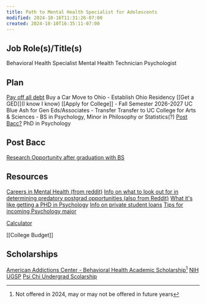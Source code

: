 ```yaml
---
title: Path to Mental Health Specialist for Adolescents
modified: 2024-10-16T11:31:26-07:00
created: 2024-10-10T16:35:11-07:00
---
```

## Job Role(s)/Title(s)
Behavioral Health Specialist
Mental Health Technician
Psychologist
## Plan
[Pay off all debt](Debt%20Plan.md)
Buy a Car
Move to Ohio - Establish Ohio Residency
[[Get a GED]](I know I know)
[[Apply for College]] - Fall Semester 2026-2027
UC Blue Ash for Gen Eds/Associates - Transfer
Transfer to UC College for Arts & Sciences - BS in Psychology, Minor in Philosophy or Statistics(?)
[Post Bacc?](#Post%20Bacc)
PhD in Psychology
## Post Bacc
[Research Opportunity after graduation with BS](https://www.training.nih.gov/research-training/pb/pb/)
## Resources
[Careers in Mental Health (from reddit)](https://docs.google.com/document/d/1udpjYAYftrZ1XUqt28MVUzj0bv86ClDY752PKrMaB5s/mobilebasic)
[Info on what to look out for in determining predatory postgrad opportunities (also from Reddit)](https://docs.google.com/document/d/1y9fN_Vau-MVYmL4YsX3igZ7wGEpoZeOYDUhphhBc7rw/edit?tab=t.0)
[What it's like getting a PHD in Psychology](https://www.reddit.com/r/psychologystudents/comments/11sm003/whats_it_like_working_on_a_psychology_phd/)
[Info on private student loans](https://www.reddit.com/r/StudentLoans/comments/1dp6qv4/interest_rate_comparison_from_collegeave_sallie/?share_id=0ObjrlxWWNfvXT074uT2B&utm_content=1&utm_medium=ios_app&utm_name=ioscss&utm_source=share&utm_term=1)
[Tips for incoming Psychology major](https://www.reddit.com/r/psychologystudents/comments/1djc8oi/incoming_1st_year_psychology_student/)

[Calculator](https://uc.clearcostcalculator.com/student/default/netpricecalculator/survey)

[[College Budget]]

## Scholarships 
[American Addictions Center - Behavioral Health Academic Scholarship](https://americanaddictioncenters.org/behavioral-health-academic-scholarship)[^1]
[NIH UGSP](https://www.training.nih.gov/research-training/pb/ugsp/)
[Psi Chi Undergrad Scolarship](https://www.psichi.org/page/PsiChischolars#.WxDJQdPwbq0)

[^1]: Not offered in 2024, may or may not be offered in future years